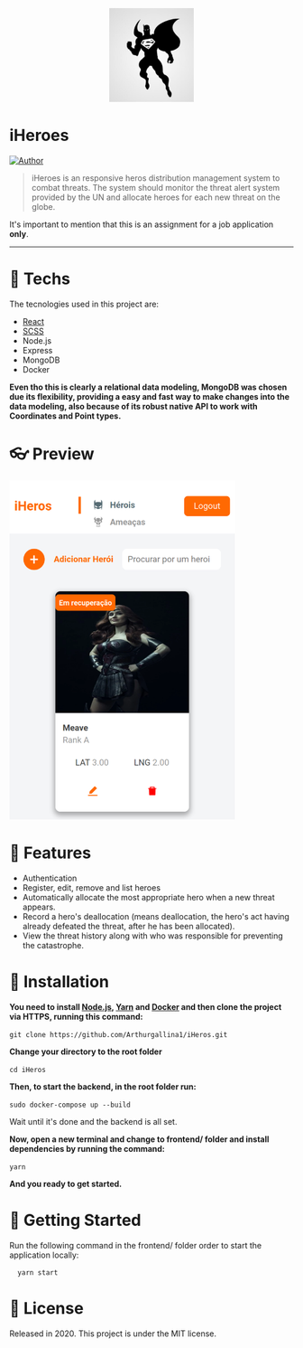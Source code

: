 <p align="center">
   <img src="frontend/src/assets/logo.png" width="150""/>
</p>

# iHeroes


[![Author](https://img.shields.io/badge/author-Arthur%20Gallina-EE4D64?style=flat-square)](https://github.com/Arthurgallina1)

> iHeroes is an responsive heros distribution management system to combat threats. The system should monitor the threat alert system provided by the UN and allocate heroes for each new threat on the globe. 

It's important to mention that this is an assignment for a job application **only**.

---

# :postbox: Techs

The tecnologies used in this project are: 
* [React](https://pt-br.reactjs.org/) 
* [SCSS](https://sass-lang.com/)
* Node.js 
* Express
* MongoDB
* Docker

**Even tho this is clearly a relational data modeling, MongoDB was chosen due its flexibility, providing a easy and fast way to make changes into the data modeling, also because of its robust native API
to work with Coordinates and Point types.**


# :eyeglasses: Preview
<p></p>
 <img src="frontend/src/assets/mobile.png" width="400" height="600" border="0" />&nbsp;&nbsp;&nbsp;&nbsp;&nbsp;&nbsp;
</p>


# :rocket: Features

* Authentication
* Register, edit, remove and list heroes
* Automatically allocate the most appropriate hero when a new threat appears.
* Record a hero's deallocation (means deallocation, the hero's act having already defeated the threat, after he has been allocated).
* View the threat history along with who was responsible for preventing the catastrophe.

# :construction_worker: Installation

**You need to install [Node.js](https://nodejs.org/en/download/), [Yarn](https://yarnpkg.com/) and [Docker](https://docs.docker.com/compose/) and then clone the project via HTTPS, running this command:**

```git clone https://github.com/Arthurgallina1/iHeros.git```

**Change your directory to the root folder**

```cd iHeros```

**Then, to start the backend, in the root folder run:**

```sudo docker-compose up --build```

Wait until it's done and the backend is all set.

**Now, open a new terminal and change to frontend/ folder and install dependencies by running the command:**

```yarn```

**And you ready to get started.**

# :runner: Getting Started

Run the following command in the frontend/ folder order to start the application locally:

```
  yarn start
```

# :closed_book: License

Released in 2020.
This project is under the MIT license.
